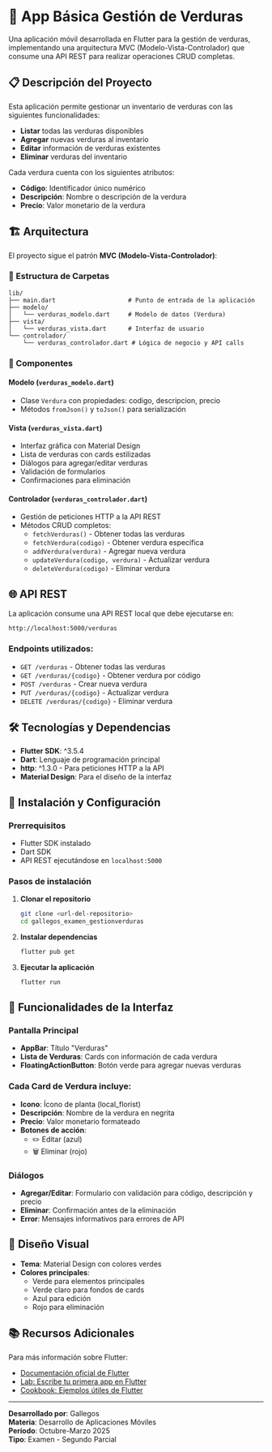 # 🥬 App Básica Gestión de Verduras

Una aplicación móvil desarrollada en Flutter para la gestión de verduras, implementando una arquitectura MVC (Modelo-Vista-Controlador) que consume una API REST para realizar operaciones CRUD completas.

## 📋 Descripción del Proyecto

Esta aplicación permite gestionar un inventario de verduras con las siguientes funcionalidades:
- **Listar** todas las verduras disponibles
- **Agregar** nuevas verduras al inventario
- **Editar** información de verduras existentes
- **Eliminar** verduras del inventario

Cada verdura cuenta con los siguientes atributos:
- **Código**: Identificador único numérico
- **Descripción**: Nombre o descripción de la verdura
- **Precio**: Valor monetario de la verdura

## 🏗️ Arquitectura

El proyecto sigue el patrón **MVC (Modelo-Vista-Controlador)**:

### 📁 Estructura de Carpetas
```
lib/
├── main.dart                    # Punto de entrada de la aplicación
├── modelo/
│   └── verduras_modelo.dart     # Modelo de datos (Verdura)
├── vista/
│   └── verduras_vista.dart      # Interfaz de usuario
└── controlador/
    └── verduras_controlador.dart # Lógica de negocio y API calls
```

### 🔧 Componentes

#### Modelo (`verduras_modelo.dart`)
- Clase `Verdura` con propiedades: codigo, descripcion, precio
- Métodos `fromJson()` y `toJson()` para serialización

#### Vista (`verduras_vista.dart`)
- Interfaz gráfica con Material Design
- Lista de verduras con cards estilizadas
- Diálogos para agregar/editar verduras
- Validación de formularios
- Confirmaciones para eliminación

#### Controlador (`verduras_controlador.dart`)
- Gestión de peticiones HTTP a la API REST
- Métodos CRUD completos:
  - `fetchVerduras()` - Obtener todas las verduras
  - `fetchVerdura(codigo)` - Obtener verdura específica
  - `addVerdura(verdura)` - Agregar nueva verdura
  - `updateVerdura(codigo, verdura)` - Actualizar verdura
  - `deleteVerdura(codigo)` - Eliminar verdura

## 🌐 API REST

La aplicación consume una API REST local que debe ejecutarse en:
```
http://localhost:5000/verduras
```

### Endpoints utilizados:
- `GET /verduras` - Obtener todas las verduras
- `GET /verduras/{codigo}` - Obtener verdura por código
- `POST /verduras` - Crear nueva verdura
- `PUT /verduras/{codigo}` - Actualizar verdura
- `DELETE /verduras/{codigo}` - Eliminar verdura

## 🛠️ Tecnologías y Dependencias

- **Flutter SDK**: ^3.5.4
- **Dart**: Lenguaje de programación principal
- **http**: ^1.3.0 - Para peticiones HTTP a la API
- **Material Design**: Para el diseño de la interfaz

## 🚀 Instalación y Configuración

### Prerrequisitos
- Flutter SDK instalado
- Dart SDK
- API REST ejecutándose en `localhost:5000`

### Pasos de instalación

1. **Clonar el repositorio**
   ```bash
   git clone <url-del-repositorio>
   cd gallegos_examen_gestionverduras
   ```

2. **Instalar dependencias**
   ```bash
   flutter pub get
   ```

3. **Ejecutar la aplicación**
   ```bash
   flutter run
   ```

## 📱 Funcionalidades de la Interfaz

### Pantalla Principal
- **AppBar**: Título "Verduras"
- **Lista de Verduras**: Cards con información de cada verdura
- **FloatingActionButton**: Botón verde para agregar nuevas verduras

### Cada Card de Verdura incluye:
- **Icono**: Ícono de planta (local_florist)
- **Descripción**: Nombre de la verdura en negrita
- **Precio**: Valor monetario formateado
- **Botones de acción**:
  - ✏️ Editar (azul)
  - 🗑️ Eliminar (rojo)

### Diálogos
- **Agregar/Editar**: Formulario con validación para código, descripción y precio
- **Eliminar**: Confirmación antes de la eliminación
- **Error**: Mensajes informativos para errores de API

## 🎨 Diseño Visual

- **Tema**: Material Design con colores verdes
- **Colores principales**:
  - Verde para elementos principales
  - Verde claro para fondos de cards
  - Azul para edición
  - Rojo para eliminación

## 📚 Recursos Adicionales

Para más información sobre Flutter:
- [Documentación oficial de Flutter](https://docs.flutter.dev/)
- [Lab: Escribe tu primera app en Flutter](https://docs.flutter.dev/get-started/codelab)
- [Cookbook: Ejemplos útiles de Flutter](https://docs.flutter.dev/cookbook)

---

**Desarrollado por**: Gallegos  
**Materia**: Desarrollo de Aplicaciones Móviles  
**Período**: Octubre-Marzo 2025  
**Tipo**: Examen - Segundo Parcial
